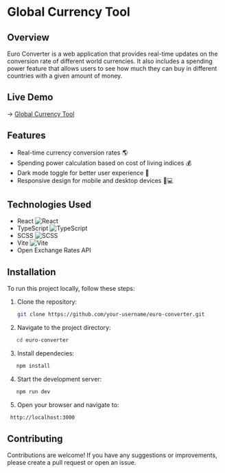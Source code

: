 # Global Currency Tool

## Overview

Euro Converter is a web application that provides real-time updates on the conversion rate of different world currencies. It also includes a spending power feature that allows users to see how much they can buy in different countries with a given amount of money.

## Live Demo

→ [Global Currency Tool](https://pedroalves-dv.github.io/global-currency-tool/)

## Features

- Real-time currency conversion rates 🌎
- Spending power calculation based on cost of living indices 💰
- Dark mode toggle for better user experience 🌙
- Responsive design for mobile and desktop devices 📱💻

## Technologies Used

- React ![React](https://img.shields.io/badge/-React-61DAFB?logo=react&logoColor=white)
- TypeScript ![TypeScript](https://img.shields.io/badge/-TypeScript-3178C6?logo=typescript&logoColor=white)
- SCSS ![SCSS](https://img.shields.io/badge/-SCSS-CC6699?logo=Sass&logoColor=white)
- Vite ![Vite](https://img.shields.io/badge/-Vite-646CFF?logo=Vite&logoColor=white)
- Open Exchange Rates API

## Installation

To run this project locally, follow these steps:

1. Clone the repository:

   ```sh
   git clone https://github.com/your-username/euro-converter.git

   ```

2. Navigate to the project directory:

```sh
   cd euro-converter
```

3. Install dependecies:

```sh
   npm install
```

4. Start the development server:

```sh
   npm run dev
```

5. Open your browser and navigate to:

```sh
 http://localhost:3000
```

## Contributing

Contributions are welcome! If you have any suggestions or improvements, please create a pull request or open an issue.
